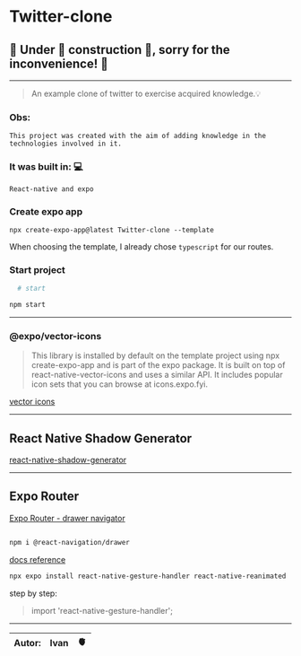 # Twitter-clone

## 🛑 Under 👷 construction 🚧, sorry for the inconvenience! 🚧

<hr>

> An example clone of twitter to exercise acquired knowledge.💡
### Obs:
    This project was created with the aim of adding knowledge in the technologies involved in it.

### It was built in: 💻
    React-native and expo

### Create expo app
    npx create-expo-app@latest Twitter-clone --template

When choosing the template, I already chose `typescript` for our routes.



### Start project

```sh
  # start

npm start

```


<hr>

### @expo/vector-icons

> This library is installed by default on the template project using npx create-expo-app and is part of the expo package. It is built on top of react-native-vector-icons and uses a similar API. It includes popular icon sets that you can browse at icons.expo.fyi.


[vector icons](https://icons.expo.fyi/Index)


<hr>

## React Native Shadow Generator

[react-native-shadow-generator](https://ethercreative.github.io/react-native-shadow-generator/)


<hr>

## Expo Router

[Expo Router - drawer navigator](https://reactnavigation.org/docs/drawer-based-navigation)

```sh

npm i @react-navigation/drawer

```
[docs reference](https://reactnavigation.org/docs/drawer-navigator/#installation)

```sh
npx expo install react-native-gesture-handler react-native-reanimated

```
step by step: 

> import 'react-native-gesture-handler';




<hr>

|Autor:| Ivan  |  🫀  |
|------|-------|-------|

